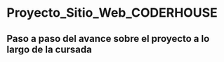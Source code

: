 # Proyecto_Sitio_Web_CODERHOUSE

## Paso a paso del avance sobre el proyecto a lo largo de la cursada